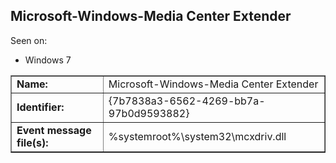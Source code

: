 ## Microsoft-Windows-Media Center Extender

Seen on:
* Windows 7

<table border="1" class="docutils">
  <tbody>
    <tr>
      <td><b>Name:</b></td>
      <td>Microsoft-Windows-Media Center Extender</td>
    </tr>
    <tr>
      <td><b>Identifier:</b></td>
      <td>{7b7838a3-6562-4269-bb7a-97b0d9593882}</td>
    </tr>
    <tr>
      <td><b>Event message file(s):</b></td>
      <td>%systemroot%\system32\mcxdriv.dll</td>
    </tr>
  </tbody>
</table>

&nbsp;

